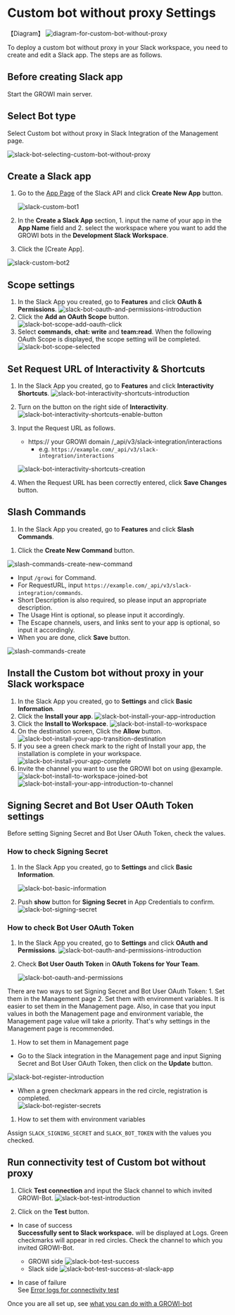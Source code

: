 # Custom bot without proxy Settings

【Diagram】
![diagram-for-custom-bot-without-proxy](/assets/images/slack-bot-outline-custom-without-proxy.png)

To deploy a custom bot without proxy in your Slack workspace,
  you need to create and edit a Slack app.
  The steps are as follows.

## Before creating Slack app

Start the GROWI main server.

## Select Bot type

Select Custom bot without proxy in Slack Integration of the Management page.

![slack-bot-selecting-custom-bot-without-proxy](/assets/images/slack-bot-selecting-custom-bot-without-proxy.png)

## Create a Slack app

1. Go to the [App Page](https://api.slack.com/apps) of the Slack API and click **Create New App** button.

   ![slack-custom-bot1](/assets/images/slack-custom-bot1.png)

1. In the **Create a Slack App** section, 1. input the name of your app in the **App Name** field and 2. select the workspace where you want to add the GROWI bots in the **Development Slack Workspace**.

1. Click the [Create App].

  ![slack-custom-bot2](/assets/images/slack-custom-bot2.png)

## Scope settings

1. In the Slack App you created, go to **Features** and click **OAuth & Permissions**.
   ![slack-bot-oauth-and-permissions-introduction](/assets/images/slack-bot-oauth-and-permissions-introduction.png)
1. Click the **Add an OAuth Scope** button.
   ![slack-bot-scope-add-oauth-click](/assets//images/slack-bot-scope-add-oauth-click.png)
1. Select **commands**, **chat: write** and **team:read**.
   When the following OAuth Scope is displayed, the scope setting will be completed.
   ![slack-bot-scope-selected](/assets//images/slack-bot-scope-selected.png)

## Set Request URL of **Interactivity & Shortcuts**

  1. In the Slack App you created, go to **Features** and click **Interactivity Shortcuts**.
     ![slack-bot-interactivity-shortcuts-introduction](/assets/images/slack-bot-interactivity-shortcuts-introduction.png)

  1. Turn on the button on the right side of **Interactivity**.
     ![slack-bot-interactivity-shortcuts-enable-button](/assets/images/slack-bot-interactivity-shortcuts-enable-button.png)

  1. Input the Request URL as follows.

     - https:// your GROWI domain /\_api/v3/slack-integration/interactions
       - e.g. `https://example.com/_api/v3/slack-integration/interactions`

     ![slack-bot-interactivity-shortcuts-creation](/assets/images/slack-bot-interactivity-shortcuts-creation.png)

  1. When the Request URL has been correctly entered, click **Save Changes** button.

## Slash Commands

1. In the Slack App you created, go to **Features** and click **Slash Commands**.

<!-- ![slash-commands-introduction](/assets/images/slash-commands-introduction.png) -->

1. Click the **Create New Command** button.

![slash-commands-create-new-command](/assets/images/slash-commands-create-new-command.png)

- Input `/growi` for Command.
- For RequestURL, input `https://example.com/_api/v3/slack-integration/commands`.
- Short Description is also required, so please input an appropriate description.
- The Usage Hint is optional, so please input it accordingly.
- The Escape channels, users, and links sent to your app is optional, so input it accordingly.
- When you are done, click **Save** button.

![slash-commands-create](/assets/images/slash-commands-create.png)

## Install the Custom bot without proxy in your Slack workspace

1. In the Slack App you created, go to **Settings** and click **Basic Information**.
1. Click the **Install your app**.
   ![slack-bot-install-your-app-introduction](/assets/images/slack-bot-install-your-app-introduction.png)
1. Click the **Install to Workspace**.
   ![slack-bot-install-to-workspace](/assets/images/slack-bot-install-to-workspace.png)
1. On the destination screen, Click the **Allow** button.
   ![slack-bot-install-your-app-transition-destination](/assets/images/slack-bot-install-your-app-transition-destination.png)
1. If you see a green check mark to the right of Install your app, the installation is complete in your workspace.
   ![slack-bot-install-your-app-complete](/assets/images/slack-bot-install-your-app-complete.png)
1. Invite the channel you want to use the GROWI bot on using @example.
   ![slack-bot-install-to-workspace-joined-bot](/assets/images/slack-bot-install-to-workspace-joined-bot.png)
   ![slack-bot-install-your-app-introduction-to-channel](/assets/images/slack-bot-install-your-app-introduction-to-channel.png)

## Signing Secret and Bot User OAuth Token settings

Before setting Signing Secret and Bot User OAuth Token, check the values.

### How to check Signing Secret

1. In the Slack App you created, go to **Settings** and click **Basic Information**.

   ![slack-bot-basic-information](/assets/images/slack-bot-basic-information.png)

1. Push **show** button for **Signing Secret** in App Credentials to confirm.
   ![slack-bot-signing-secret](/assets/images/slack-bot-signing-secret.png)

### How to check Bot User OAuth Token

1. In the Slack App you created, go to **Settings** and click **OAuth and Permissions**.
   ![slack-bot-oauth-and-permissions-introduction](/assets/images/slack-bot-oauth-and-permissions-introduction.png)
1. Check **Bot User Oauth Token** in **OAuth Tokens for Your Team**.

   ![slack-bot-oauth-and-permissions](/assets/images/slack-bot-oauth-and-permissions.png)

There are two ways to set Signing Secret and Bot User OAuth Token: 1. Set them in the Management page 2. Set them with environment variables. It is easier to set them in the Management page. Also,
in case that you input values in both the Management page and environment variable, the Management page value will take a priority. That's why settings in the Management page is recommended.

1. How to set them in Management page

- Go to the Slack integration in the Management page and input Signing Secret and Bot User OAuth Token, then click on the **Update** button.

![slack-bot-register-introduction](/assets/images/slack-bot-register-introduction.png)

- When a green checkmark appears in the red circle, registration is completed.  
![slack-bot-register-secrets](/assets/images/slack-bot-register-secrets.png)

1. How to set them with environment variables

Assign `SLACK_SIGNING_SECRET` and `SLACK_BOT_TOKEN` with the values you checked.

## Run connectivity test of Custom bot without proxy

1. Click **Test connection** and input the Slack channel to which invited GROWI-Bot.
  ![slack-bot-test-introduction](/assets/images/slack-bot-test-introduction.png)

2. Click on the **Test** button.  

- In case of success  
  **Successfully sent to Slack workspace.** will be displayed at Logs. Green checkmarks will appear in red circles. Check the channel to which you invited GROWI-Bot.
  - GROWI side
    ![slack-bot-test-success](/assets/images/slack-bot-test-success.png)
  - Slack side
    ![slack-bot-test-success-at-slack-app](/assets/images/slack-bot-test-success-at-slack-app.png)

- In case of failure  
  See [Error logs for connectivity test](/en/admin-guide/management-cookbook/slack-integration/#error-logs-for-connectivity-test)

Once you are all set up, see [what you can do with a GROWI-bot](/en/admin-guide/management-cookbook/slack-integration/#check-the-connected-growi)
